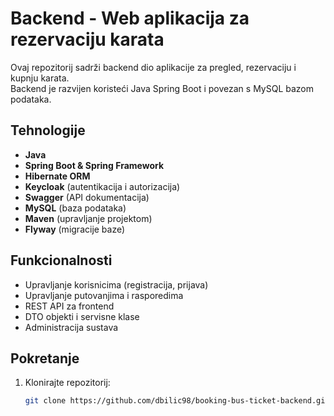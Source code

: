 # Backend - Web aplikacija za rezervaciju karata

Ovaj repozitorij sadrži backend dio aplikacije za pregled, rezervaciju i kupnju karata.  
Backend je razvijen koristeći Java Spring Boot i povezan s MySQL bazom podataka.

## Tehnologije
- **Java**  
- **Spring Boot & Spring Framework**  
- **Hibernate ORM**  
- **Keycloak** (autentikacija i autorizacija)  
- **Swagger** (API dokumentacija)  
- **MySQL** (baza podataka)  
- **Maven** (upravljanje projektom)  
- **Flyway** (migracije baze)

## Funkcionalnosti
- Upravljanje korisnicima (registracija, prijava)  
- Upravljanje putovanjima i rasporedima  
- REST API za frontend  
- DTO objekti i servisne klase  
- Administracija sustava

## Pokretanje
1. Klonirajte repozitorij:  
   ```bash
   git clone https://github.com/dbilic98/booking-bus-ticket-backend.git
